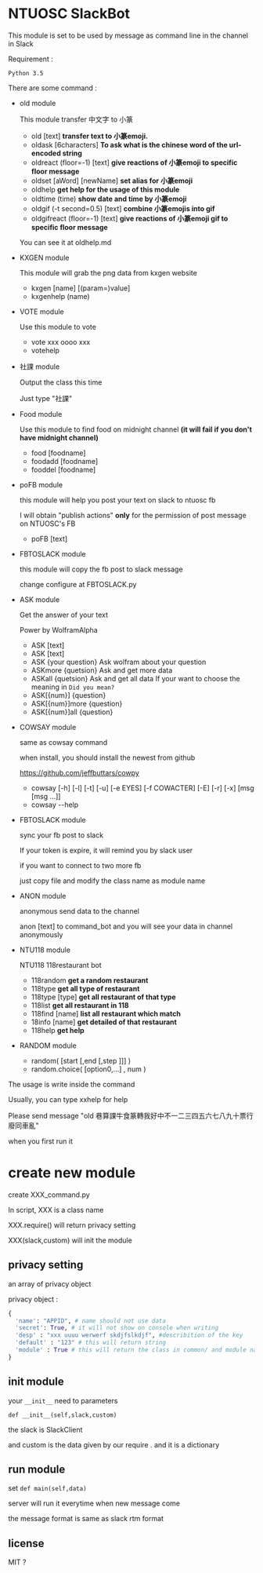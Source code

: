 # NTUOSC SlackBot


This module is set to be used by message as command line in the channel in Slack

Requirement :

	Python 3.5


There are some command : 
* old module

	This module transfer 中文字 to 小篆
	* old [text]                 **transfer text to 小篆emoji.**
	* oldask [6characters]       **To ask what is the chinese word of the url-encoded string**
	* oldreact (floor=-1) [text] **give reactions of 小篆emoji to specific floor message**
	* oldset [aWord] [newName]   **set alias for 小篆emoji**
	* oldhelp                    **get help for the usage of this module**
	* oldtime (time)             **show date and time by 小篆emoji**
	* oldgif (-t second=0.5) [text] **combine 小篆emojis into gif**
	* oldgifreact (floor=-1) [text] **give reactions of 小篆emoji gif to specific floor message**
	
    You can see it at oldhelp.md
 
* KXGEN module
 
 	This module will grab the png data from kxgen website
 	* kxgen [name] [(param=)value]
 	* kxgenhelp (name)
 
* VOTE module

 	Use this module to vote
    * vote xxx oooo xxx
    * votehelp 
* 社課 module

	 Output the class this time

	 Just type "社課"

* Food module
 	
	Use this module to find food on midnight channel
	**(it will fail if you don't have midnight channel)** 

    * food [foodname]
    * foodadd [foodname] 
    * fooddel [foodname] 

* poFB module
 
   this module will help you post your text on slack to ntuosc fb

   I will obtain "publish actions" **only** for the permission of post message on NTUOSC's FB

   * poFB [text]

* FBTOSLACK module

	this module will copy the fb post to slack message

	change configure at FBTOSLACK.py

* ASK module
 	
	Get the answer of your text

	Power by WolframAlpha 

    * ASK [text]
    * ASK [text]
	* ASK {your question} Ask wolfram about your question
	* ASKmore  {quetsion} Ask and get more data 
	* ASKall   {quetsion} Ask and get all  data 
	If your want to choose the meaning in `Did you mean?`
	* ASK[{num}] {question}
	* ASK[{num}]more {question}
	* ASK[{num}]all  {question}

* COWSAY module
	
	same as cowsay command

	when install, you should install the newest from github

	https://github.com/jeffbuttars/cowpy

	* cowsay [-h] [-l] [-t] [-u] [-e EYES] [-f COWACTER] [-E] [-r] [-x] [msg [msg ...]]
	* cowsay --help 

* FBTOSLACK module

	sync your fb post to slack 

	If your token is expire, it will remind you by slack user

	if you want to connect to two more fb

	just copy file and modify the class name as module name

* ANON module

	anonymous send data to the channel

	anon [text] to command_bot and you will see your data in channel anonymously

* NTU118 module

	NTU118 118restaurant bot

	* 118random       **get a random restaurant**
	* 118type         **get all type of restaurant**
	* 118type [type]  **get all restaurant of that type**
	* 118list         **get all restaurant in 118**
	* 118find [name]  **list all restaurant which match**
	* 18info [name]   **get detailed of that restaurant**
	* 118help         **get help**

* RANDOM module

	* random( [start [,end [,step ]]] )
	* random.choice( [option0,...] , num )

The usage is write inside the command

Usually, you can type xxhelp for help

Please send message "old 巷算課牛食篆轉我好中不一二三四五六七八九十票行廢同車亂"

when you first run it

# create new module

create XXX_command.py

In script,  XXX is a class name

XXX.require() will return privacy setting

XXX(slack,custom) will init the module

## privacy setting

an array of privacy object

privacy object : 
``` python
{ 
  'name': "APPID", # name should not use data
  'secret': True, # it will not show on console when writing
  'desp' : "xxx uuuu werwerf skdjfslkdjf", #describition of the key
  'default' : "123" # this will return string
  'module' : True # this will return the class in common/ and module name is name
}
```

## init module

your `__init__` need to parameters

`def __init__(self,slack,custom)`

the slack is SlackClient

and custom is the data given by our require . 
and it is a dictionary

## run module

set `def main(self,data)`

server will run it everytime when new message come

the message format is same as slack rtm format


## license
MIT ?
